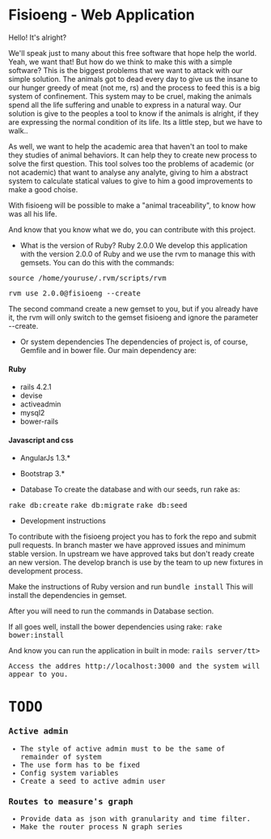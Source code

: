 # Fisioeng - Web Application

Hello! It's alright?

We'll speak just to many about this free software that hope help the world. Yeah, we want that! But how do we think to make this with a simple software? This is the biggest problems that we want to attack with our simple solution.
The animals got to dead every day to give us the insane to our hunger greedy of meat (not me, rs)  and the process to feed this is a big system of confinement. This system may to be cruel, making the animals spend all the life suffering and unable to express in a natural way.
Our solution is give to the peoples a tool to know if the animals is alright, if they are expressing the normal condition of its life. Its a little step, but we have to walk..

As well, we want to help the academic area that haven't an tool to make they studies of animal behaviors. It can help they to create new process to solve the first question.
This tool solves too the problems of academic (or not academic) that want to analyse any analyte, giving to him a abstract system to calculate statical values to give to him a good improvements to make a good choise.

With fisioeng will be possible to make a "animal traceability", to know how was all his life.

And know that you know what we do, you can contribute with this project.

* What is the version of Ruby? Ruby 2.0.0
 We develop this application with the version 2.0.0 of Ruby and we use the rvm to manage this with gemsets.
 You can do this with the commands:

<tt>source /home/youruse/.rvm/scripts/rvm </tt>

<tt>rvm use 2.0.0@fisioeng --create </tt>

The second command create a new gemset to you, but if you already have it, the rvm will only switch to the gemset fisioeng and ignore the parameter --create.

* Or system dependencies
 The dependencies of project is, of course, Gemfile and in bower file.
 Our main dependency are:
 #### Ruby
  * rails 4.2.1
  * devise
  * activeadmin
  * mysql2
  * bower-rails

 #### Javascript and css
  * AngularJs 1.3.*
  * Bootstrap 3.*

* Database
 To create the database and with our seeds, run rake as:

<tt>rake db:create</tt>
<tt>rake db:migrate</tt>
<tt>rake db:seed</tt>

* Development instructions

 To contribute with the fisioeng project you has to fork the repo and submit pull requests.
 In branch master we have approved issues and minimum stable version. In upstream we have approved taks but don't ready create an new version. The develop branch is use by the team to up new fixtures in development process.

 Make the instructions of Ruby version and run
 <tt>bundle install</tt>
 This will install the dependencies in gemset.

 After you will need to run the commands in Database section.

 If all goes well, install the bower dependencies using rake:
 <tt>rake bower:install</tt>

 And know you can run the application in built in mode:
 <tt>rails server/tt>

 Access the addres http://localhost:3000 and the system will appear to you.

 # TODO
 ### Active admin
  * The style of active admin must to be the same of remainder of system
  * The use form has to be fixed
  * Config system variables
  * Create a seed to active admin user

 ### Routes to measure's graph
  * Provide data as json with granularity and time filter.
  * Make the router process N graph series


